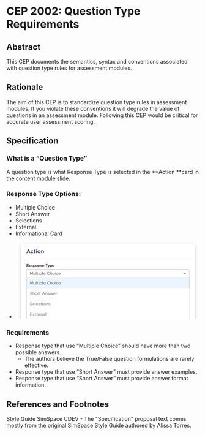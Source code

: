 # CEP 2002: Question Type Requirements

## Abstract

This CEP documents the semantics, syntax and conventions associated with question type rules for assessment modules. 

## Rationale

The aim of this CEP is to standardize question type rules in assessment modules. If you violate these conventions it will degrade the value of questions in an assessment module. Following this CEP would be critical for accurate user assessment scoring.  

## Specification


### What is a “Question Type”

A question type is what Response Type is selected in the **Action **card in the content module slide.

### Response Type Options:

* Multiple Choice
* Short Answer
* Selections
* External
* Informational Card

- ![Action Card](cep-2002-action.png)


### Requirements

*   Response type that use “Multiple Choice” should have more than two possible answers.
    *   The authors believe the True/False question formulations are rarely effective.
*   Response type that use “Short Answer” must provide answer examples.
*   Response type that use “Short Answer” must provide answer format information.

## References and Footnotes

Style Guide SimSpace CDEV - The "Specification" proposal text comes mostly from the original SimSpace Style Guide authored by Alissa Torres.
